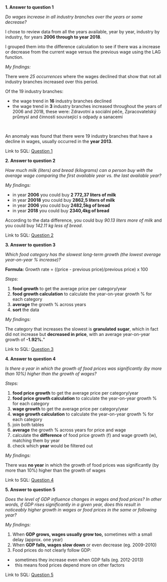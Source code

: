**1. Answer to question 1**

*Do wages increase in all industry branches over the years or some decrease?*



I chose to review data from all the years available, year by year, industry by industry, for years **2006 through to year 2018**.

I grouped them into the difference calculation to see if there was a increase or decrease from the current wage versus the previous wage using the LAG function.



*My findings:*

There were *25 occurrences* where the wages declined that show that not all industry branches increased over this period.



Of the 19 industry branches:

* the wage trend in **16** industry branches declined
* the wage trend in **3** industry branches increased throughout the years of 2006 and 2018, these were: Zdravotní a sociální péče, Zpracovatelský průmysl and činnosti související s odpady a sanacemi

 

An anomaly was found that there were 19 industry branches that have a decline in wages, usually occurred in the **year 2013**.



Link to SQL: [Question 1](https://github.com/mludvik2/data-analytics-sql-project/blob/main/Question_1.sql)



**2. Answer to question 2**

*How much milk (liters) and bread (kilograms) can a person buy with the average wage comparing the first available year vs. the last available year?*



*My findings:*

* in year **2006** you could buy **2 772,37 liters of milk**
* in year **20018**  you could buy **2862,5 liters of milk**
* in year **2006** you could buy **2482,5kg of bread**
* in year **2018** you could buy **2340,4kg of bread**



According to the data difference, you could buy *90.13 liters more of milk* and you could buy *142.11 kg less of bread*.



Link to SQL: [Question 2](https://github.com/mludvik2/data-analytics-sql-project/blob/main/Question_2.sql)



**3. Answer to question 3**

*Which food category has the slowest long-term growth (the lowest average year-on-year % increase)?*



**Formula:** Growth rate = ((price - previous price)/previous price) x 100



*Steps*:

1. **food growth** to get the average price per category/year
2. **food growth calculation** to calculate the year-on-year growth % for each category
3. **average** the growth % across years
4. **sort** the data



*My findings:*

The category that increases the slowest is **granulated** **sugar**, which in fact did not increase but **decreased in price**, with an average year-on-year growth of **-1.92%.**"



Link to SQL: [Question 3](https://github.com/mludvik2/data-analytics-sql-project/blob/main/Question_3.sql)



**4. Answer to question 4**

*Is there a year in which the growth of food prices was significantly (by more than 10%) higher than the growth of wages?*



*Steps:*

1. **food price growth** to get the average price per category/year
2. **food price growth calculation** to calculate the year-on-year growth % for each category
3. **wage growth** to get the average price per category/year
4. **wage growth calculation** to calculate the year-on-year growth % for each category
5. join both tables
6. **average** the growth % across years for price and wage
7. calculate the **difference** of food price growth (f) and wage growth (w), matching them by year
8. check which **year** would be filtered out



*My findings:*

There was **no year** in which the growth of food prices was significantly (by more than 10%) higher than the growth of wages



Link to SQL: [Question 4](https://github.com/mludvik2/data-analytics-sql-project/blob/main/Question_4.sql)



**5. Answer to question 5**

*Does the level of GDP influence changes in wages and food prices? In other words, if GDP rises significantly in a given year, does this result in noticeably higher growth in wages or food prices in the same or following year?*



*My findings:*

1. When **GDP grows, wages usually grow too,** sometimes with a small delay (approx. one year)
2. When **GDP falls, wages slow down** or even decrease  (eg. 2009-2010)
3. Food prices do not clearly follow GDP:

*  	sometimes they increase even when GDP falls (eg. 2012-2013)
*  	this means food prices depend more on other factors



Link to SQL: [Question 5](https://github.com/mludvik2/data-analytics-sql-project/blob/main/Question_5.sql)

